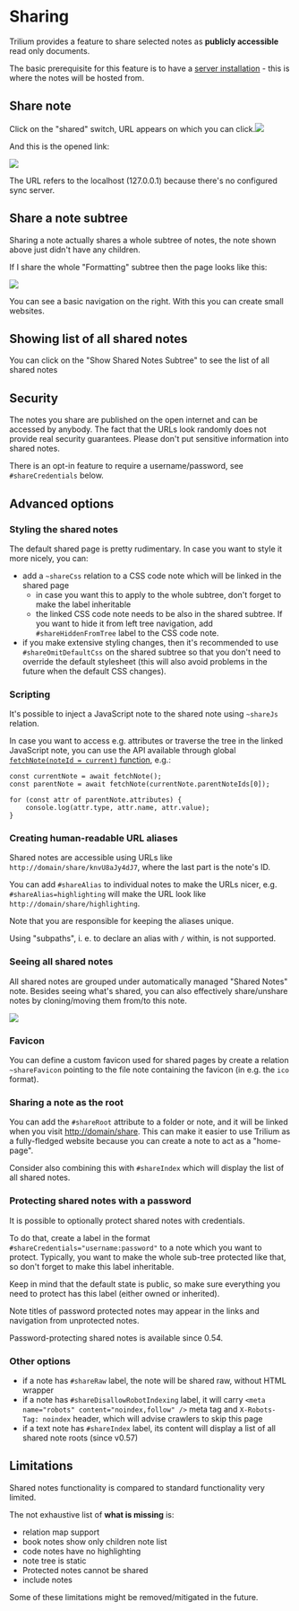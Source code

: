 # Sharing
Trilium provides a feature to share selected notes as **publicly accessible** read only documents.

The basic prerequisite for this feature is to have a [server installation](server-installation.md) - this is where the notes will be hosted from.

Share note
----------

Click on the "shared" switch, URL appears on which you can click.![](images/share-single-note.png)

And this is the opened link:

![](images/share-single-note-web.png)

The URL refers to the localhost (127.0.0.1) because there's no configured sync server.

Share a note subtree
--------------------

Sharing a note actually shares a whole subtree of notes, the note shown above just didn't have any children.

If I share the whole "Formatting" subtree then the page looks like this:

![](images/share-multiple-notes-web.png)

You can see a basic navigation on the right. With this you can create small websites.

Showing list of all shared notes
--------------------------------

You can click on the "Show Shared Notes Subtree" to see the list of all shared notes

Security
--------

The notes you share are published on the open internet and can be accessed by anybody. The fact that the URLs look randomly does not provide real security guarantees. Please don't put sensitive information into shared notes.

There is an opt-in feature to require a username/password, see `#shareCredentials` below.

Advanced options
----------------

### Styling the shared notes

The default shared page is pretty rudimentary. In case you want to style it more nicely, you can:

*   add a `~shareCss` relation to a CSS code note which will be linked in the shared page
    *   in case you want this to apply to the whole subtree, don't forget to make the label inheritable
    *   the linked CSS code note needs to be also in the shared subtree. If you want to hide it from left tree navigation, add `#shareHiddenFromTree` label to the CSS code note.
*   if you make extensive styling changes, then it's recommended to use `#shareOmitDefaultCss` on the shared subtree so that you don't need to override the default stylesheet (this will also avoid problems in the future when the default CSS changes).

### Scripting

It's possible to inject a JavaScript note to the shared note using `~shareJs` relation.

In case you want to access e.g. attributes or traverse the tree in the linked JavaScript note, you can use the API available through global [`fetchNote(noteId = current)` function](https://github.com/TriliumNext/Notes/blob/master/src/public/app/share.js), e.g.:

```text-plain
const currentNote = await fetchNote();
const parentNote = await fetchNote(currentNote.parentNoteIds[0]);

for (const attr of parentNote.attributes) {
    console.log(attr.type, attr.name, attr.value);
}
```

### Creating human-readable URL aliases

Shared notes are accessible using URLs like `http://domain/share/knvU8aJy4dJ7`, where the last part is the note's ID.

You can add `#shareAlias` to individual notes to make the URLs nicer, e.g. `#shareAlias=highlighting` will make the URL look like `http://domain/share/highlighting`.

Note that you are responsible for keeping the aliases unique.

Using "subpaths", i. e. to declare an alias with `/` within, is not supported.

### Seeing all shared notes

All shared notes are grouped under automatically managed "Shared Notes" note. Besides seeing what's shared, you can also effectively share/unshare notes by cloning/moving them from/to this note.

![](images/shared-list.png)

### Favicon

You can define a custom favicon used for shared pages by create a relation `~shareFavicon` pointing to the file note containing the favicon (in e.g. the `ico` format).

### Sharing a note as the root

You can add the `#shareRoot` attribute to a folder or note, and it will be linked when you visit [http://domain/share](http://domain/share). This can make it easier to use Trilium as a fully-fledged website because you can create a note to act as a "home-page".

Consider also combining this with `#shareIndex` which will display the list of all shared notes.

### Protecting shared notes with a password

It is possible to optionally protect shared notes with credentials.

To do that, create a label in the format `#shareCredentials="username:password"` to a note which you want to protect. Typically, you want to make the whole sub-tree protected like that, so don't forget to make this label inheritable.

Keep in mind that the default state is public, so make sure everything you need to protect has this label (either owned or inherited).

Note titles of password protected notes may appear in the links and navigation from unprotected notes.

Password-protecting shared notes is available since 0.54.

### Other options

*   if a note has `#shareRaw` label, the note will be shared raw, without HTML wrapper
*   if a note has `#shareDisallowRobotIndexing` label, it will carry `<meta name="robots" content="noindex,follow" />` meta tag and `X-Robots-Tag: noindex` header, which will advise crawlers to skip this page
*   if a text note has `#shareIndex` label, its content will display a list of all shared note roots (since v0.57)

Limitations
-----------

Shared notes functionality is compared to standard functionality very limited.

The not exhaustive list of **what is missing** is:

*   relation map support
*   book notes show only children note list
*   code notes have no highlighting
*   note tree is static
*   Protected notes cannot be shared
*   include notes

Some of these limitations might be removed/mitigated in the future.

